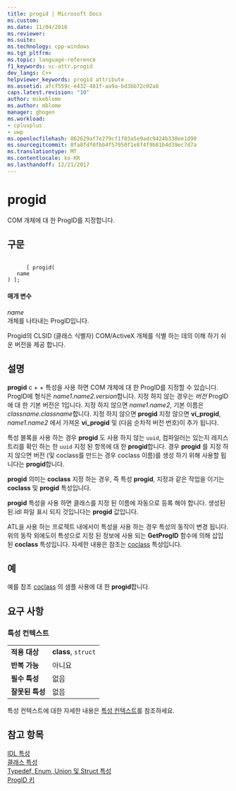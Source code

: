 ```yaml
---
title: progid | Microsoft Docs
ms.custom: 
ms.date: 11/04/2016
ms.reviewer: 
ms.suite: 
ms.technology: cpp-windows
ms.tgt_pltfrm: 
ms.topic: language-reference
f1_keywords: vc-attr.progid
dev_langs: C++
helpviewer_keywords: progid attribute
ms.assetid: afcf559c-e432-481f-aa9a-bd3bb72c02a8
caps.latest.revision: "10"
author: mikeblome
ms.author: mblome
manager: ghogen
ms.workload:
- cplusplus
- uwp
ms.openlocfilehash: 862629af7e279cf1f03a5e9adc9424b330ee1d90
ms.sourcegitcommit: 8fa8fdf0fbb4f57950f1e8f4f9b81b4d39ec7d7a
ms.translationtype: MT
ms.contentlocale: ko-KR
ms.lasthandoff: 12/21/2017
---
```

# <a name="progid"></a>progid
COM 개체에 대 한 ProgID를 지정합니다.  
  
## <a name="syntax"></a>구문  
  
```  
  
      [ progid(  
   name  
) ];  
```  
  
#### <a name="parameters"></a>매개 변수  
 *name*  
 개체를 나타내는 ProgID입니다.  
  
 Progid의 CLSID (클래스 식별자) COM/ActiveX 개체를 식별 하는 데의 이해 하기 쉬운 버전을 제공 합니다.  
  
## <a name="remarks"></a>설명  
 **progid** c + + 특성을 사용 하면 COM 개체에 대 한 ProgID를 지정할 수 있습니다. ProgID에 형식은 *name1.name2.version*합니다. 지정 하지 않는 경우는 *버전* ProgID에 대 한 기본 버전은 1입니다. 지정 하지 않으면 *name1.name2*, 기본 이름은 *classname.classname*합니다. 지정 하지 않으면 **progid** 지정 않으면 **vi_progid**, *name1.name2* 에서 가져온 **vi_progid** 및 (다음 순차적 버전 번호)이 추가 됩니다.  
  
 특성 블록을 사용 하는 경우 **progid** 도 사용 하지 않는 `uuid`, 컴파일러는 있는지 레지스트리를 확인 하는 한 `uuid` 지정 된 항목에 대 한 **progid**합니다. 경우 **progid** 를 지정 하지 않으면 버전 (및 coclass를 만드는 경우 coclass 이름)를 생성 하기 위해 사용할 됩니다는 **progid**합니다.  
  
 **progid** 의미는 **coclass** 지정 하는 경우, 즉 특성 **progid**, 지정과 같은 작업을 이기는 **coclass** 및  **progid** 특성입니다.  
  
 **progid** 특성을 사용 하면 클래스를 지정 된 이름에 자동으로 등록 해야 합니다. 생성된 된.idl 파일 표시 되지 것입니다는 **progid** 값입니다.  
  
 ATL을 사용 하는 프로젝트 내에서이 특성을 사용 하는 경우 특성의 동작이 변경 됩니다. 위의 동작 외에도이 특성으로 지정 된 정보에 사용 되는 **GetProgID** 함수에 의해 삽입 된 **coclass** 특성입니다. 자세한 내용은 참조는 [coclass](../windows/coclass.md) 특성입니다.  
  
## <a name="example"></a>예  
 예를 참조 [coclass](../windows/coclass.md) 의 샘플 사용에 대 한 **progid**합니다.  
  
## <a name="requirements"></a>요구 사항  
  
### <a name="attribute-context"></a>특성 컨텍스트  
  
|||  
|-|-|  
|**적용 대상**|**class**, `struct`|  
|**반복 가능**|아니요|  
|**필수 특성**|없음|  
|**잘못된 특성**|없음|  
  
 특성 컨텍스트에 대한 자세한 내용은 [특성 컨텍스트](../windows/attribute-contexts.md)를 참조하세요.  
  
## <a name="see-also"></a>참고 항목  
 [IDL 특성](../windows/idl-attributes.md)   
 [클래스 특성](../windows/class-attributes.md)   
 [Typedef, Enum, Union 및 Struct 특성](../windows/typedef-enum-union-and-struct-attributes.md)   
 [ProgID 키](http://msdn.microsoft.com/library/windows/desktop/dd542719)   
